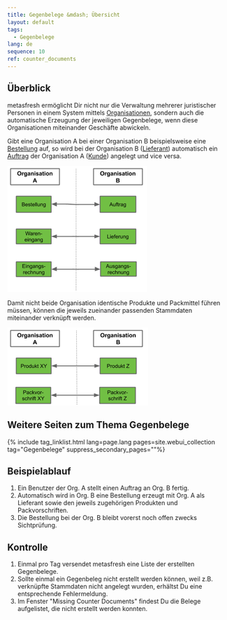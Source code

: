 ```yaml
---
title: Gegenbelege &mdash; Übersicht
layout: default
tags:
  - Gegenbelege  
lang: de
sequence: 10
ref: counter_documents
---
```


## Überblick
metasfresh ermöglicht Dir nicht nur die Verwaltung mehrerer juristischer Personen in einem System mittels [Organisationen](Org_Neue_Organisation_anlegen), sondern auch die automatische Erzeugung der jeweiligen Gegenbelege, wenn diese Organisationen miteinander Geschäfte abwickeln.

Gibt eine Organisation A bei einer Organisation B beispielsweise eine [Bestellung](Bestellung_erfassen) auf, so wird bei der Organisation B ([Lieferant](Neuer_Geschaeftspartner_Lieferant)) automatisch ein [Auftrag](Auftrag_erfassen) der Organisation A ([Kunde](Neuer_Geschaeftspartner_Kunde)) angelegt und vice versa.

<kbd><img src="assets/de_Gegenbelege.png" alt="Abb.: Gegenbelege"></kbd>

Damit nicht beide Organisation identische Produkte und Packmittel führen müssen, können die jeweils zueinander passenden Stammdaten miteinander verknüpft werden.

<kbd><img src="assets/de_Gegenbelege_Stammdaten.png" alt="Abb.: Gegenbelege Stammdaten"></kbd>

## Weitere Seiten zum Thema Gegenbelege

{% include tag_linklist.html lang=page.lang pages=site.webui_collection tag="Gegenbelege" suppress_secondary_pages=""%}

## Beispielablauf
1. Ein Benutzer der Org. A stellt einen Auftrag an Org. B fertig.
2. Automatisch wird in Org. B eine Bestellung erzeugt mit Org. A als Lieferant sowie den jeweils zugehörigen Produkten und Packvorschriften.
3. Die Bestellung bei der Org. B bleibt vorerst noch offen zwecks Sichtprüfung.

## Kontrolle
1. Einmal pro Tag versendet metasfresh eine Liste der erstellten Gegenbelege.
1. Sollte einmal ein Gegenbeleg nicht erstellt werden können, weil z.B. verknüpfte Stammdaten nicht angelegt wurden, erhältst Du eine entsprechende Fehlermeldung.
1. Im Fenster "Missing Counter Documents" findest Du die Belege aufgelistet, die nicht erstellt werden konnten.
